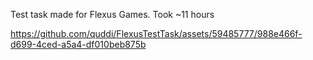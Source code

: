 Test task made for Flexus Games.
Took ~11 hours


https://github.com/quddi/FlexusTestTask/assets/59485777/988e466f-d699-4ced-a5a4-df010beb875b
